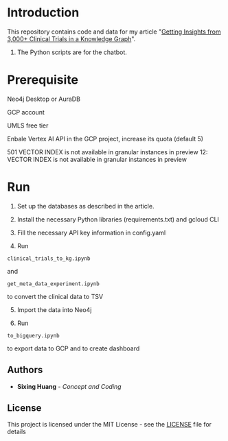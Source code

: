 

# Introduction
  

This repository contains code and data for my article "[Getting Insights from 3,000+ Clinical Trials in a Knowledge Graph](https://medium.com/@dgg32/getting-insights-from-3-000-clinical-trials-in-a-knowledge-graph-df17e55fa860)". 

1. The Python scripts are for the chatbot.

  

# Prerequisite

Neo4j Desktop or AuraDB

GCP account

UMLS free tier


Enbale Vertex AI API in the GCP project, increase its quota (default 5)

501 VECTOR INDEX is not available in granular instances in preview 12: VECTOR INDEX is not available in granular instances in preview

# Run
1. Set up the databases as described in the article. 
  
2. Install the necessary Python libraries (requirements.txt) and gcloud CLI

3. Fill the necessary API key information in config.yaml

4. Run 
```
clinical_trials_to_kg.ipynb
```

and 

```
get_meta_data_experiment.ipynb
```

to convert the clinical data to TSV

5. Import the data into Neo4j

6. Run 
```
to_bigquery.ipynb
```
to export data to GCP and to create dashboard

## Authors

  

*  **Sixing Huang** - *Concept and Coding*

  

## License

  

This project is licensed under the MIT License - see the [LICENSE](LICENSE) file for details
